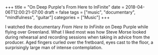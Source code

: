 +++
title = "On Deep Purple's From Here to InFinite"
date = 2018-04-06T12:00:21-07:00
draft = false
tags = ["music", "documentary", "mindfulness", "guitar"]
categories = ["Music"]
+++

I watched the documentary _From Here to InFinite_ on Deep Purple while flying over Greenland. What I liked most was how Steve Morse looked during rehearsal and recording sessions when taking in advice from the producer. Aged fingers curled over the fretboard, eyes cast to the floor, a surprisingly large man of intense contemplation.
